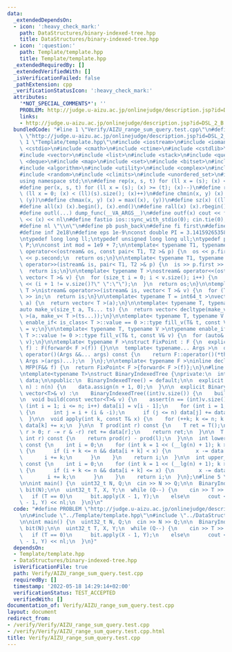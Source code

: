 ```yaml
---
data:
  _extendedDependsOn:
  - icon: ':heavy_check_mark:'
    path: DataStructures/binary-indexed-tree.hpp
    title: DataStructures/binary-indexed-tree.hpp
  - icon: ':question:'
    path: Template/template.hpp
    title: Template/template.hpp
  _extendedRequiredBy: []
  _extendedVerifiedWith: []
  _isVerificationFailed: false
  _pathExtension: cpp
  _verificationStatusIcon: ':heavy_check_mark:'
  attributes:
    '*NOT_SPECIAL_COMMENTS*': ''
    PROBLEM: http://judge.u-aizu.ac.jp/onlinejudge/description.jsp?id=DSL_2_B
    links:
    - http://judge.u-aizu.ac.jp/onlinejudge/description.jsp?id=DSL_2_B
  bundledCode: "#line 1 \"Verify/AIZU_range_sum_query.test.cpp\"\n#define PROBLEM\
    \ \"http://judge.u-aizu.ac.jp/onlinejudge/description.jsp?id=DSL_2_B\"\n\n#line\
    \ 1 \"Template/template.hpp\"\n#include <iostream>\n#include <iomanip>\n#include\
    \ <cstdio>\n#include <cmath>\n#include <ctime>\n#include <cstdlib>\n#include <cassert>\n\
    #include <vector>\n#include <list>\n#include <stack>\n#include <queue>\n#include\
    \ <deque>\n#include <map>\n#include <set>\n#include <bitset>\n#include <string>\n\
    #include <algorithm>\n#include <utility>\n#include <complex>\n#include <array>\n\
    #include <random>\n#include <climits>\n#include <unordered_set>\n#include <unordered_map>\n\
    using namespace std;\n\n#define rep(x, s, t) for (ll x = (s); (x) <= (t); (x)++)\n\
    #define per(x, s, t) for (ll x = (s); (x) >= (t); (x)--)\n#define reps(x, s) for\
    \ (ll x = 0; (x) < (ll)(s).size(); (x)++)\n#define chmin(x, y) (x) = min((x),\
    \ (y))\n#define chmax(x, y) (x) = max((x), (y))\n#define sz(x) ((ll)(x).size())\n\
    #define all(x) (x).begin(), (x).end()\n#define rall(x) (x).rbegin(), (x).rend()\n\
    #define outl(...) dump_func(__VA_ARGS__)\n#define outf(x) cout << fixed << setprecision(16)\
    \ << (x) << nl\n#define fastio ios::sync_with_stdio(0); cin.tie(0); cout.tie(0)\n\
    #define nl \"\\n\"\n#define pb push_back\n#define fi first\n#define se second\n\
    #define inf 2e18\n#define eps 1e-9\nconst double PI = 3.1415926535897932384626433;\n\
    \ntypedef long long ll;\ntypedef unsigned long long ull;\ntypedef pair<ll, ll>\
    \ P;\n\nconst int mod = 1e9 + 7;\n\ntemplate< typename T1, typename T2 >\nostream&\
    \ operator<<(ostream& os, const pair< T1, T2 >& p) {\n  os << p.first << \" \"\
    \ << p.second;\n  return os;\n}\n\ntemplate< typename T1, typename T2 >\nistream&\
    \ operator>>(istream& is, pair< T1, T2 >& p) {\n  is >> p.first >> p.second;\n\
    \  return is;\n}\n\ntemplate< typename T >\nostream& operator<<(ostream& os, const\
    \ vector< T >& v) {\n  for (size_t i = 0; i < v.size(); i++) {\n    os << v[i]\
    \ << (i + 1 != v.size()?\" \":\"\");\n  }\n  return os;\n}\n\ntemplate< typename\
    \ T >\nistream& operator>>(istream& is, vector< T >& v) {\n  for (T& in : v) is\
    \ >> in;\n  return is;\n}\n\ntemplate< typename T = int64_t >\nvector< T > make_v(size_t\
    \ a) {\n  return vector< T >(a);\n}\n\ntemplate< typename T, typename... Ts >\n\
    auto make_v(size_t a, Ts... ts) {\n  return vector< decltype(make_v< T >(ts...))\
    \ >(a, make_v< T >(ts...));\n}\n\ntemplate< typename T, typename V >\ntypename\
    \ enable_if< is_class< T >::value == 0 >::type fill_v(T& t, const V& v) {\n  t\
    \ = v;\n}\n\ntemplate< typename T, typename V >\ntypename enable_if< is_class<\
    \ T >::value != 0 >::type fill_v(T& t, const V& v) {\n  for (auto& e : t) fill_v(e,\
    \ v);\n}\n\ntemplate< typename F >\nstruct FixPoint : F {\n  explicit FixPoint(F&&\
    \ f) : F(forward< F >(f)) {}\n\n  template< typename... Args >\n  decltype(auto)\
    \ operator()(Args &&... args) const {\n    return F::operator()(*this, forward<\
    \ Args >(args)...);\n  }\n};\n\ntemplate< typename F >\ninline decltype(auto)\
    \ MFP(F&& f) {\n  return FixPoint< F >{forward< F >(f)};\n}\n#line 1 \"DataStructures/binary-indexed-tree.hpp\"\
    \ntemplate<typename T>\nstruct BinaryIndexedTree {\nprivate:\n  int n;\n  vector<T>\
    \ data;\n\npublic:\n  BinaryIndexedTree() = default;\n\n  explicit BinaryIndexedTree(int\
    \ n) : n(n) {\n    data.assign(n + 1, 0);\n  }\n\n  explicit BinaryIndexedTree(const\
    \ vector<T>& v) :\n    BinaryIndexedTree((int)v.size()) {\n    build(v);\n  }\n\
    \n  void build(const vector<T>& v) {\n    assert(n == (int)v.size());\n    for\
    \ (int i = 1; i <= n; i++) data[i] = v[i - 1];\n    for (int i = 1; i <= n; i++)\
    \ {\n      int j = i + (i & -i);\n      if (j <= n) data[j] += data[i];\n    }\n\
    \  }\n\n  void apply(int k, const T& x) {\n    for (++k; k <= n; k += k & -k)\
    \ data[k] += x;\n  }\n\n  T prod(int r) const {\n    T ret = T();\n    for (;\
    \ r > 0; r -= r & -r) ret += data[r];\n    return ret;\n  }\n\n  T prod(int l,\
    \ int r) const {\n    return prod(r) - prod(l);\n  }\n\n  int lower_bound(T x)\
    \ const {\n    int i = 0;\n    for (int k = 1 << (__lg(n) + 1); k > 0; k >>= 1)\
    \ {\n      if (i + k <= n && data[i + k] < x) {\n        x -= data[i + k];\n \
    \       i += k;\n      }\n    }\n    return i;\n  }\n\n  int upper_bound(T x)\
    \ const {\n    int i = 0;\n    for (int k = 1 << (__lg(n) + 1); k > 0; k >>= 1)\
    \ {\n      if (i + k <= n && data[i + k] <= x) {\n        x -= data[i + k];\n\
    \        i += k;\n      }\n    }\n    return i;\n  }\n};\n#line 5 \"Verify/AIZU_range_sum_query.test.cpp\"\
    \n\nint main() {\n  uint32_t N, Q;\n  cin >> N >> Q;\n\n  BinaryIndexedTree<uint32_t>\
    \ bit(N);\n\n  uint32_t T, X, Y;\n  while (Q--) {\n    cin >> T >> X >> Y;\n \
    \   if (T == 0)\n      bit.apply(X - 1, Y);\n    else\n      cout << bit.prod(X\
    \ - 1, Y) << nl;\n  }\n}\n"
  code: "#define PROBLEM \"http://judge.u-aizu.ac.jp/onlinejudge/description.jsp?id=DSL_2_B\"\
    \n\n#include \"../Template/template.hpp\"\n#include \"../DataStructures/binary-indexed-tree.hpp\"\
    \n\nint main() {\n  uint32_t N, Q;\n  cin >> N >> Q;\n\n  BinaryIndexedTree<uint32_t>\
    \ bit(N);\n\n  uint32_t T, X, Y;\n  while (Q--) {\n    cin >> T >> X >> Y;\n \
    \   if (T == 0)\n      bit.apply(X - 1, Y);\n    else\n      cout << bit.prod(X\
    \ - 1, Y) << nl;\n  }\n}"
  dependsOn:
  - Template/template.hpp
  - DataStructures/binary-indexed-tree.hpp
  isVerificationFile: true
  path: Verify/AIZU_range_sum_query.test.cpp
  requiredBy: []
  timestamp: '2022-05-18 14:29:14+02:00'
  verificationStatus: TEST_ACCEPTED
  verifiedWith: []
documentation_of: Verify/AIZU_range_sum_query.test.cpp
layout: document
redirect_from:
- /verify/Verify/AIZU_range_sum_query.test.cpp
- /verify/Verify/AIZU_range_sum_query.test.cpp.html
title: Verify/AIZU_range_sum_query.test.cpp
---
```

